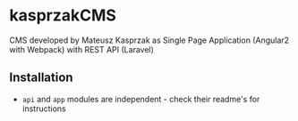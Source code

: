 # kasprzakCMS
CMS developed by Mateusz Kasprzak as Single Page Application (Angular2 with Webpack) with REST API (Laravel)

## Installation
* `api` and `app` modules are independent - check their readme's for instructions